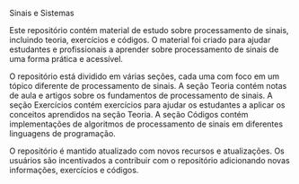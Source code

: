 Sinais e Sistemas

Este repositório contém material de estudo sobre processamento de sinais, incluindo teoria, exercícios e códigos. O material foi criado para ajudar estudantes e profissionais a aprender sobre processamento de sinais de uma forma prática e acessível.

O repositório está dividido em várias seções, cada uma com foco em um tópico diferente de processamento de sinais. A seção Teoria contém notas de aula e artigos sobre os fundamentos de processamento de sinais. A seção Exercícios contém exercícios para ajudar os estudantes a aplicar os conceitos aprendidos na seção Teoria. A seção Códigos contém implementações de algoritmos de processamento de sinais em diferentes linguagens de programação.

O repositório é mantido atualizado com novos recursos e atualizações. Os usuários são incentivados a contribuir com o repositório adicionando novas informações, exercícios e códigos.


